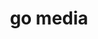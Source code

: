 ---
title: "go media"
id: tag.id
permalink: "/tags/go%20media"
videos: [975,981,982,983,984,985,987,986,988,1036]
---
